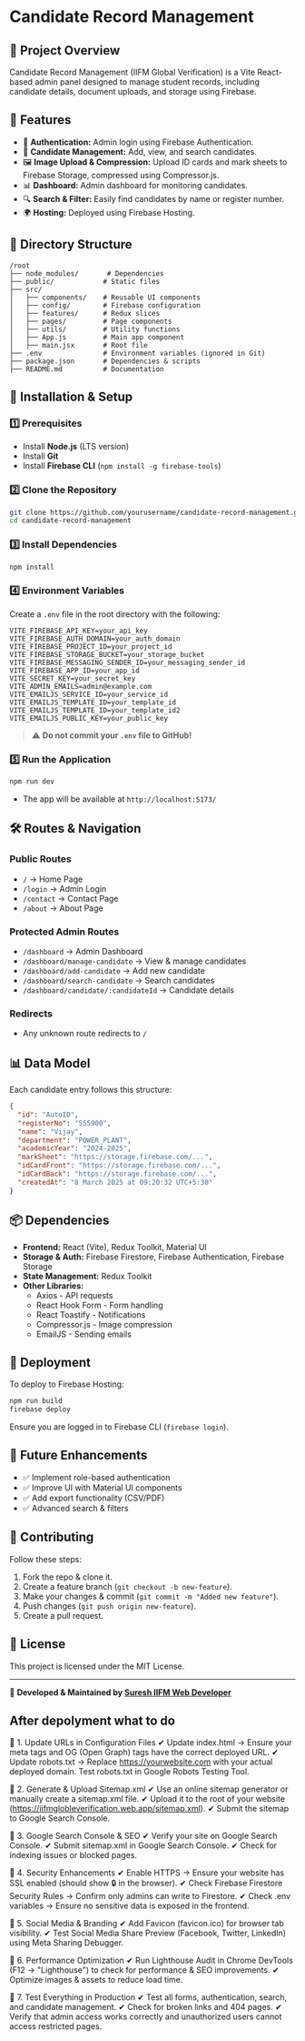 # Candidate Record Management

## 📌 Project Overview
Candidate Record Management (IIFM Global Verification) is a Vite React-based admin panel designed to manage student records, including candidate details, document uploads, and storage using Firebase.

## 🚀 Features
- 🔐 **Authentication:** Admin login using Firebase Authentication.
- 📄 **Candidate Management:** Add, view, and search candidates.
- 🖼️ **Image Upload & Compression:** Upload ID cards and mark sheets to Firebase Storage, compressed using Compressor.js.
- 📊 **Dashboard:** Admin dashboard for monitoring candidates.
- 🔍 **Search & Filter:** Easily find candidates by name or register number.
- 🌍 **Hosting:** Deployed using Firebase Hosting.

## 📂 Directory Structure
```
/root
├── node_modules/       # Dependencies
├── public/            # Static files
├── src/
│   ├── components/    # Reusable UI components
│   ├── config/        # Firebase configuration
│   ├── features/      # Redux slices
│   ├── pages/         # Page components
│   ├── utils/         # Utility functions
│   ├── App.js         # Main app component
│   ├── main.jsx       # Root file
├── .env               # Environment variables (ignored in Git)
├── package.json       # Dependencies & scripts
├── README.md          # Documentation
```

## 🔧 Installation & Setup

### 1️⃣ Prerequisites
- Install **Node.js** (LTS version)
- Install **Git**
- Install **Firebase CLI** (`npm install -g firebase-tools`)

### 2️⃣ Clone the Repository
```sh
git clone https://github.com/yourusername/candidate-record-management.git
cd candidate-record-management
```

### 3️⃣ Install Dependencies
```sh
npm install
```

### 4️⃣ Environment Variables
Create a `.env` file in the root directory with the following:
```
VITE_FIREBASE_API_KEY=your_api_key
VITE_FIREBASE_AUTH_DOMAIN=your_auth_domain
VITE_FIREBASE_PROJECT_ID=your_project_id
VITE_FIREBASE_STORAGE_BUCKET=your_storage_bucket
VITE_FIREBASE_MESSAGING_SENDER_ID=your_messaging_sender_id
VITE_FIREBASE_APP_ID=your_app_id
VITE_SECRET_KEY=your_secret_key
VITE_ADMIN_EMAILS=admin@example.com
VITE_EMAILJS_SERVICE_ID=your_service_id
VITE_EMAILJS_TEMPLATE_ID=your_template_id
VITE_EMAILJS_TEMPLATE_ID=your_template_id2
VITE_EMAILJS_PUBLIC_KEY=your_public_key
```
> ⚠️ **Do not commit your `.env` file to GitHub!**

### 5️⃣ Run the Application
```sh
npm run dev
```
- The app will be available at `http://localhost:5173/`

## 🛠️ Routes & Navigation

### **Public Routes**
- `/` → Home Page
- `/login` → Admin Login
- `/contact` → Contact Page
- `/about` → About Page

### **Protected Admin Routes**
- `/dashboard` → Admin Dashboard
- `/dashboard/manage-candidate` → View & manage candidates
- `/dashboard/add-candidate` → Add new candidate
- `/dashboard/search-candidate` → Search candidates
- `/dashboard/candidate/:candidateId` → Candidate details

### **Redirects**
- Any unknown route redirects to `/`

## 📊 Data Model
Each candidate entry follows this structure:
```json
{
  "id": "AutoID",
  "registerNo": "555900",
  "name": "Vijay",
  "department": "POWER_PLANT",
  "academicYear": "2024-2025",
  "markSheet": "https://storage.firebase.com/...",
  "idCardFront": "https://storage.firebase.com/...",
  "idCardBack": "https://storage.firebase.com/...",
  "createdAt": "8 March 2025 at 09:20:32 UTC+5:30"
}
```

## 📦 Dependencies
- **Frontend:** React (Vite), Redux Toolkit, Material UI
- **Storage & Auth:** Firebase Firestore, Firebase Authentication, Firebase Storage
- **State Management:** Redux Toolkit
- **Other Libraries:**
  - Axios - API requests
  - React Hook Form - Form handling
  - React Toastify - Notifications
  - Compressor.js - Image compression
  - EmailJS - Sending emails

## 🚀 Deployment
To deploy to Firebase Hosting:
```sh
npm run build
firebase deploy
```
Ensure you are logged in to Firebase CLI (`firebase login`).

## 🚀 Future Enhancements
- ✅ Implement role-based authentication
- ✅ Improve UI with Material UI components
- ✅ Add export functionality (CSV/PDF)
- ✅ Advanced search & filters

## 🤝 Contributing
Follow these steps:
1. Fork the repo & clone it.
2. Create a feature branch (`git checkout -b new-feature`).
3. Make your changes & commit (`git commit -m "Added new feature"`).
4. Push changes (`git push origin new-feature`).
5. Create a pull request.

## 📝 License
This project is licensed under the MIT License.

---

🔹 **Developed & Maintained by [Suresh IIFM Web Developer ](https://github.com/suresh475330)** 



## After depolyment what to do

🔹 1. Update URLs in Configuration Files
✔ Update index.html → Ensure your meta tags and OG (Open Graph) tags have the correct deployed URL.
✔ Update robots.txt → Replace https://yourwebsite.com with your actual deployed domain.
Test robots.txt in Google Robots Testing Tool.

🔹 2. Generate & Upload Sitemap.xml
✔ Use an online sitemap generator or manually create a sitemap.xml file.
✔ Upload it to the root of your website (https://iifmglobleverification.web.app/sitemap.xml).
✔ Submit the sitemap to Google Search Console.

🔹 3. Google Search Console & SEO
✔ Verify your site on Google Search Console.
✔ Submit sitemap.xml in Google Search Console.
✔ Check for indexing issues or blocked pages.

🔹 4. Security Enhancements
✔ Enable HTTPS → Ensure your website has SSL enabled (should show 🔒 in the browser).
✔ Check Firebase Firestore Security Rules → Confirm only admins can write to Firestore.
✔ Check .env variables → Ensure no sensitive data is exposed in the frontend.

🔹 5. Social Media & Branding
✔ Add Favicon (favicon.ico) for browser tab visibility.
✔ Test Social Media Share Preview (Facebook, Twitter, LinkedIn) using Meta Sharing Debugger.

🔹 6. Performance Optimization
✔ Run Lighthouse Audit in Chrome DevTools (F12 → "Lighthouse") to check for performance & SEO improvements.
✔ Optimize images & assets to reduce load time.

🔹 7. Test Everything in Production
✔ Test all forms, authentication, search, and candidate management.
✔ Check for broken links and 404 pages.
✔ Verify that admin access works correctly and unauthorized users cannot access restricted pages.